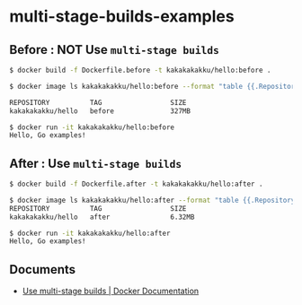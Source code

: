 # multi-stage-builds-examples

## Before : NOT Use `multi-stage builds`

```sh
$ docker build -f Dockerfile.before -t kakakakakku/hello:before .

$ docker image ls kakakakakku/hello:before --format "table {{.Repository}}\t{{.Tag}}\t{{.Size}}"

REPOSITORY          TAG                 SIZE
kakakakakku/hello   before              327MB

$ docker run -it kakakakakku/hello:before
Hello, Go examples!
```

## After : Use `multi-stage builds`

```sh
$ docker build -f Dockerfile.after -t kakakakakku/hello:after .

$ docker image ls kakakakakku/hello:after --format "table {{.Repository}}\t{{.Tag}}\t{{.Size}}"
REPOSITORY          TAG                 SIZE
kakakakakku/hello   after               6.32MB

$ docker run -it kakakakakku/hello:after
Hello, Go examples!
```

## Documents

- [Use multi-stage builds | Docker Documentation](https://docs.docker.com/develop/develop-images/multistage-build/)
